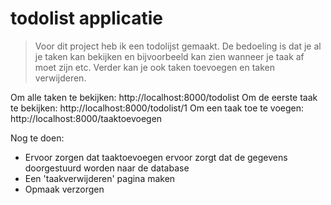# todolist applicatie

> Voor dit project heb ik een todolijst gemaakt. De bedoeling is dat je al je taken kan bekijken en bijvoorbeeld kan zien wanneer je taak af moet zijn etc. Verder kan je ook taken toevoegen en taken verwijderen.

Om alle taken te bekijken: http://localhost:8000/todolist
Om de eerste taak te bekijken: http://localhost:8000/todolist/1
Om een taak toe te voegen: http://localhost:8000/taaktoevoegen

Nog te doen:
- Ervoor zorgen dat taaktoevoegen ervoor zorgt dat de gegevens doorgestuurd worden naar de database
- Een 'taakverwijderen' pagina maken
- Opmaak verzorgen